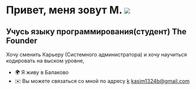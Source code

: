 Привет, меня зовут М. ![](https://user-images.githubusercontent.com/18350557/176309783-0785949b-9127-417c-8b55-ab5a4333674e.gif)
================================================================================================================================

Учусь языку программирования(студент) The Founder 
-------------------------------------

Хочу сменить Карьеру (Системного администратора) и хочу научиться кодировать на выском уровне,

*   🌍 Я живу в Балаково
*   ✉️ Вы можете связаться со мной по адресу [k](mailto:k) [kasim1324b@gmail.com](mailto:kasim1324b@gmail.com)
